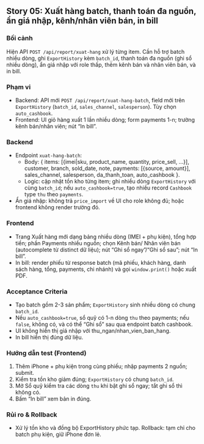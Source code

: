 ## Story 05: Xuất hàng batch, thanh toán đa nguồn, ẩn giá nhập, kênh/nhân viên bán, in bill

### Bối cảnh
Hiện API `POST /api/report/xuat-hang` xử lý từng item. Cần hỗ trợ batch nhiều dòng, ghi `ExportHistory` kèm `batch_id`, thanh toán đa nguồn (ghi sổ nhiều dòng), ẩn giá nhập với role thấp, thêm kênh bán và nhân viên bán, và in bill.

### Phạm vi
- Backend: API mới `POST /api/report/xuat-hang-batch`, field mới trên `ExportHistory` (`batch_id`, `sales_channel`, `salesperson`). Tùy chọn `auto_cashbook`.
- Frontend: UI giỏ hàng xuất 1 lần nhiều dòng; form payments 1-n; trường kênh bán/nhân viên; nút “In bill”.

### Backend
- Endpoint `xuat-hang-batch`:
  - Body: { items: [{imei|sku, product_name, quantity, price_sell, ...}], customer, branch, sold_date, note, payments: [{source, amount}], sales_channel, salesperson, da_thanh_toan, auto_cashbook }.
  - Logic: cập nhật tồn kho từng item; ghi nhiều dòng `ExportHistory` với cùng `batch_id`; nếu `auto_cashbook=true`, tạo nhiều record `Cashbook` type `thu` theo `payments`.
- Ẩn giá nhập: không trả `price_import` về UI cho role không đủ; hoặc frontend không render trường đó.

### Frontend
- Trang Xuất hàng mới dạng bảng nhiều dòng (IMEI + phụ kiện), tổng hợp tiền; phần Payments nhiều nguồn; chọn Kênh bán/ Nhân viên bán (autocomplete từ distinct dữ liệu); nút “Ghi sổ ngay”/“Ghi sổ sau”; nút “In bill”.
- In bill: render phiếu từ response batch (mã phiếu, khách hàng, danh sách hàng, tổng, payments, chi nhánh) và gọi `window.print()` hoặc xuất PDF.

### Acceptance Criteria
- Tạo batch gồm 2-3 sản phẩm; `ExportHistory` sinh nhiều dòng có chung `batch_id`.
- Nếu `auto_cashbook=true`, sổ quỹ có 1-n dòng `thu` theo payments; nếu `false`, không có, và có thể “Ghi sổ” sau qua endpoint batch cashbook.
- UI không hiển thị giá nhập với thu_ngan/nhan_vien_ban_hang.
- In bill hiển thị đúng dữ liệu.

### Hướng dẫn test (Frontend)
1) Thêm iPhone + phụ kiện trong cùng phiếu; nhập payments 2 nguồn; submit.
2) Kiểm tra tồn kho giảm đúng; `ExportHistory` có chung `batch_id`.
3) Mở Sổ quỹ kiểm tra các dòng `thu` khi bật ghi sổ ngay; tắt ghi sổ thì không có.
4) Bấm “In bill” xem bản in đúng.

### Rủi ro & Rollback
- Xử lý tồn kho và đồng bộ ExportHistory phức tạp. Rollback: tạm chỉ cho batch phụ kiện, giữ iPhone đơn lẻ.


